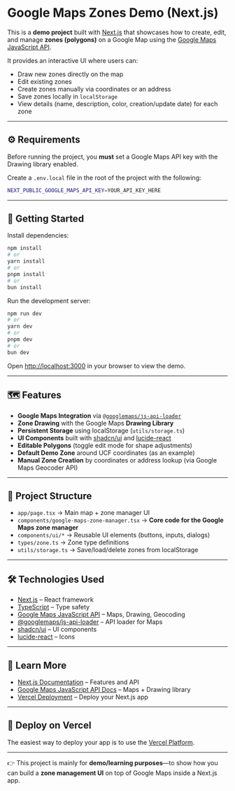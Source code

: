 # Google Maps Zones Demo (Next.js)

This is a **demo project** built with [Next.js](https://nextjs.org) that showcases how to create, edit, and manage **zones (polygons)** on a Google Map using the [Google Maps JavaScript API](https://developers.google.com/maps/documentation/javascript).

It provides an interactive UI where users can:

* Draw new zones directly on the map
* Edit existing zones
* Create zones manually via coordinates or an address
* Save zones locally in `localStorage`
* View details (name, description, color, creation/update date) for each zone

---

## ⚙️ Requirements

Before running the project, you **must** set a Google Maps API key with the Drawing library enabled.

Create a `.env.local` file in the root of the project with the following:

```bash
NEXT_PUBLIC_GOOGLE_MAPS_API_KEY=YOUR_API_KEY_HERE
````

---

## 🚀 Getting Started

Install dependencies:

```bash
npm install
# or
yarn install
# or
pnpm install
# or
bun install
```

Run the development server:

```bash
npm run dev
# or
yarn dev
# or
pnpm dev
# or
bun dev
```

Open [http://localhost:3000](http://localhost:3000) in your browser to view the demo.

---

## 🗺️ Features

* **Google Maps Integration** via [`@googlemaps/js-api-loader`](https://www.npmjs.com/package/@googlemaps/js-api-loader)
* **Zone Drawing** with the Google Maps **Drawing Library**
* **Persistent Storage** using localStorage (`utils/storage.ts`)
* **UI Components** built with [shadcn/ui](https://ui.shadcn.com) and [lucide-react](https://lucide.dev/)
* **Editable Polygons** (toggle edit mode for shape adjustments)
* **Default Demo Zone** around UCF coordinates (as an example)
* **Manual Zone Creation** by coordinates or address lookup (via Google Maps Geocoder API)

---

## 📂 Project Structure

* `app/page.tsx` → Main map + zone manager UI
* `components/google-maps-zone-manager.tsx` → **Core code for the Google Maps zone manager**
* `components/ui/*` → Reusable UI elements (buttons, inputs, dialogs)
* `types/zone.ts` → Zone type definitions
* `utils/storage.ts` → Save/load/delete zones from localStorage

---

## 🛠️ Technologies Used

* [Next.js](https://nextjs.org/) – React framework
* [TypeScript](https://www.typescriptlang.org/) – Type safety
* [Google Maps JavaScript API](https://developers.google.com/maps/documentation/javascript) – Maps, Drawing, Geocoding
* [@googlemaps/js-api-loader](https://www.npmjs.com/package/@googlemaps/js-api-loader) – API loader for Maps
* [shadcn/ui](https://ui.shadcn.com) – UI components
* [lucide-react](https://lucide.dev/) – Icons

---

## 📖 Learn More

* [Next.js Documentation](https://nextjs.org/docs) – Features and API
* [Google Maps JavaScript API Docs](https://developers.google.com/maps/documentation/javascript/tutorial) – Maps + Drawing library
* [Vercel Deployment](https://vercel.com/docs) – Deploy your Next.js app

---

## 🚢 Deploy on Vercel

The easiest way to deploy your app is to use the [Vercel Platform](https://vercel.com/new?utm_medium=default-template&filter=next.js&utm_source=create-next-app&utm_campaign=create-next-app-readme).

---

👉 This project is mainly for **demo/learning purposes**—to show how you can build a **zone management UI** on top of Google Maps inside a Next.js app.